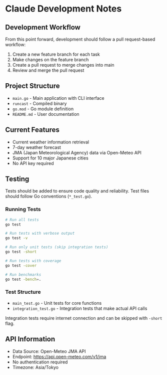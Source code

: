 # Claude Development Notes

## Development Workflow

From this point forward, development should follow a pull request-based workflow:

1. Create a new feature branch for each task
2. Make changes on the feature branch
3. Create a pull request to merge changes into main
4. Review and merge the pull request

## Project Structure

- `main.go` - Main application with CLI interface
- `runcast` - Compiled binary
- `go.mod` - Go module definition
- `README.md` - User documentation

## Current Features

- Current weather information retrieval
- 7-day weather forecast
- JMA (Japan Meteorological Agency) data via Open-Meteo API
- Support for 10 major Japanese cities
- No API key required

## Testing

Tests should be added to ensure code quality and reliability. Test files should follow Go conventions (`*_test.go`).

### Running Tests

```bash
# Run all tests
go test

# Run tests with verbose output
go test -v

# Run only unit tests (skip integration tests)
go test -short

# Run tests with coverage
go test -cover

# Run benchmarks
go test -bench=.
```

### Test Structure

- `main_test.go` - Unit tests for core functions
- `integration_test.go` - Integration tests that make actual API calls

Integration tests require internet connection and can be skipped with `-short` flag.

## API Information

- Data Source: Open-Meteo JMA API
- Endpoint: https://api.open-meteo.com/v1/jma
- No authentication required
- Timezone: Asia/Tokyo